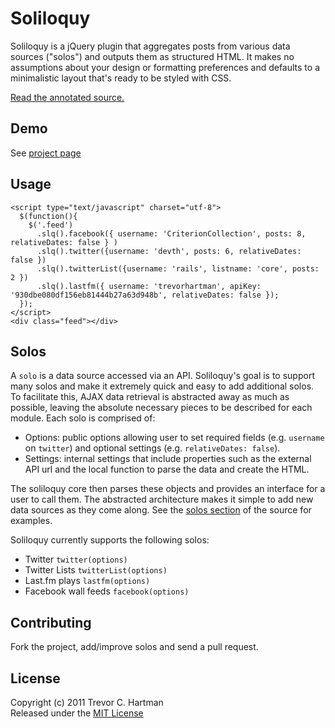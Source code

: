 # Soliloquy
Soliloquy is a jQuery plugin that aggregates posts from various data sources ("solos")
and outputs them as structured HTML. It makes no assumptions about your design or formatting
preferences and defaults to a minimalistic layout that's ready to be styled with CSS.

[Read the annotated source.](http://devth.github.com/soliloquy/docs/jquery.soliloquy.html)

## Demo
See [project page](http://devth.github.com/soliloquy/)

## Usage

    <script type="text/javascript" charset="utf-8"> 
      $(function(){  
        $('.feed')
          .slq().facebook({ username: 'CriterionCollection', posts: 8, relativeDates: false } )
          .slq().twitter({username: 'devth', posts: 6, relativeDates: false })
          .slq().twitterList({username: 'rails', listname: 'core', posts: 2 })
          .slq().lastfm({ username: 'trevorhartman', apiKey: '930dbe080df156eb81444b27a63d948b', relativeDates: false });
      });
    </script> 
    <div class="feed"></div> 

## Solos
A `solo` is a data source accessed via an API. Soliloquy's goal is to support many solos and make it
extremely quick and easy to add additional solos. To facilitate this, AJAX data retrieval is abstracted away as much as possible, leaving the absolute necessary pieces to be described for each module. Each solo is comprised of:

* Options: public options allowing user to set required fields (e.g. `username` on `twitter`) and optional settings (e.g. `relativeDates: false`).
* Settings: internal settings that include properties such as the external API url and the local function to parse the data and create the HTML.

The soliloquy core then parses these objects and provides an interface for a user to call them. The abstracted architecture makes it simple to add new data sources as they come along. See the [solos section](https://github.com/devth/soliloquy/blob/master/src/jquery.soliloquy.js#L260-325) of the source for examples.

Soliloquy currently supports the following solos:

* Twitter `twitter(options)`
* Twitter Lists `twitterList(options)`
* Last.fm plays `lastfm(options)`
* Facebook wall feeds `facebook(options)`

## Contributing
Fork the project, add/improve solos and send a pull request.

## License
Copyright (c) 2011 Trevor C. Hartman<br>
Released under the [MIT License](http://github.com/devth/soliloquy/blob/master/LICENSE)
